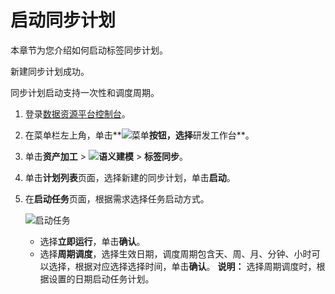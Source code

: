 # 启动同步计划

本章节为您介绍如何启动标签同步计划。

新建同步计划成功。

同步计划启动支持一次性和调度周期。

1.  登录[数据资源平台控制台](https://dataq.console.aliyun.com)。

2.  在菜单栏左上角，单击**![菜单](https://static-aliyun-doc.oss-accelerate.aliyuncs.com/assets/img/zh-CN/6504337061/p188771.png)**按钮，选择**研发工作台**。

3.  单击**资产加工** \> **![语义建模](https://static-aliyun-doc.oss-accelerate.aliyuncs.com/assets/img/zh-CN/1290330161/p208848.png)** \> **标签同步**。

4.  单击**计划列表**页面，选择新建的同步计划，单击**启动**。

5.  在**启动任务**页面，根据需求选择任务启动方式。

    ![启动任务](https://static-aliyun-doc.oss-accelerate.aliyuncs.com/assets/img/zh-CN/4446140161/p211939.png)

    -   选择**立即运行**，单击**确认**。
    -   选择**周期调度**，选择生效日期，调度周期包含天、周、月、分钟、小时可以选择，根据对应选择选择时间，单击**确认**。
    **说明：** 选择周期调度时，根据设置的日期启动任务计划。


